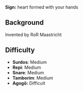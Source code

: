 **Sign:** heart formed with your hands

## Background

Invented by RoR Maastricht

## Difficulty

* **Surdos**: Medium
* **Repi**: Medium
* **Snare**: Medium
* **Tamborim**: Medium
* **Agogô:** Difficult